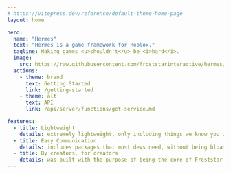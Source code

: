 ```yaml
---
# https://vitepress.dev/reference/default-theme-home-page
layout: home

hero:
  name: "Hermes"
  text: "Hermes is a game framework for Roblox."
  tagline: Making games <u>shouldn't</u> be <i>hard</i>.
  image:
    src: https://raw.githubusercontent.com/froststarinteractive/hermes/4b104048cea9a0fa721bd34031abf071fa462fb5/assets/favicon.svg
  actions:
    - theme: brand
      text: Getting Started
      link: /getting-started
    - theme: alt
      text: API
      link: /api/server/functions/get-service.md

features:
  - title: Lightweight
    details: extremely lightweight, only including things we know you will need.
  - title: Easy Communication
    details: includes packages that most devs need, without being bloated.
  - title: By creators, for creators
    details: was built with the purpose of being the core of Froststar Interactive's games.
---
```


